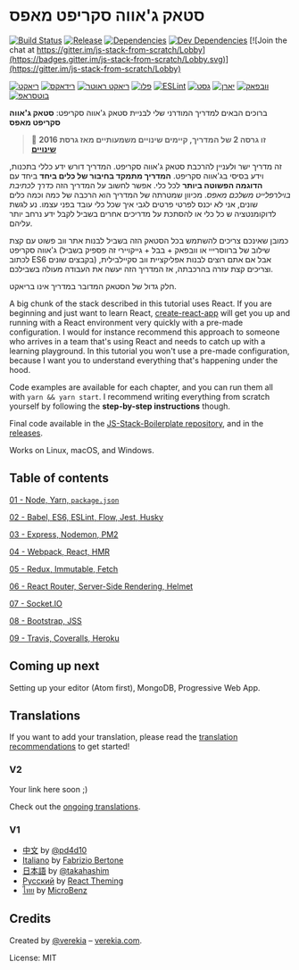
# סטאק ג'אווה סקריפט מאפס

[![Build Status](https://travis-ci.org/verekia/js-stack-from-scratch.svg?branch=master)](https://travis-ci.org/verekia/js-stack-from-scratch)
[![Release](https://img.shields.io/github/release/verekia/js-stack-from-scratch.svg?style=flat-square)](https://github.com/verekia/js-stack-from-scratch/releases)
[![Dependencies](https://img.shields.io/david/verekia/js-stack-boilerplate.svg?style=flat-square)](https://david-dm.org/verekia/js-stack-boilerplate)
[![Dev Dependencies](https://img.shields.io/david/dev/verekia/js-stack-boilerplate.svg?style=flat-square)](https://david-dm.org/verekia/js-stack-boilerplate?type=dev)
[![Join the chat at https://gitter.im/js-stack-from-scratch/Lobby](https://badges.gitter.im/js-stack-from-scratch/Lobby.svg)](https://gitter.im/js-stack-from-scratch/Lobby)

[![ריאקט](/img/react-padded-90.png)](https://facebook.github.io/react/)
[![רידאקס](/img/redux-padded-90.png)](http://redux.js.org/)
[![ריאקט ראוטר](/img/react-router-padded-90.png)](https://github.com/ReactTraining/react-router)
[![פלו](/img/flow-padded-90.png)](https://flowtype.org/)
[![ESLint](/img/eslint-padded-90.png)](http://eslint.org/)
[![גסט](/img/jest-padded-90.png)](https://facebook.github.io/jest/)
[![יארן](/img/yarn-padded-90.png)](https://yarnpkg.com/)
[![וובפאק](/img/webpack-padded-90.png)](https://webpack.github.io/)
[![בוטסראפ](/img/bootstrap-padded-90.png)](http://getbootstrap.com/)

ברוכים הבאים למדריך המודרני שלי לבניית סטאק ג'אווה סקריפט:  **סטאק ג'אווה סקריפט מאפס**

> 🎉 **זו גרסה 2 של המדריך, קיימים שינויים משמעותיים מאז גרסת 2016 [שינויים](/CHANGELOG.md)**

זה מדריך ישר ולעניין להרכבת סטאק ג'אווה סקריפט. המדריך דורש ידע כללי בתכנות, וידע בסיסי בג'אווה סקריפט. **המדריך מתמקד בחיבור של כלים ביחד** ביחד עם **הדוגמה הפשוטה ביותר** לכל כלי. אפשר לחשוב על המדריך הזה כ*דרך לכתיבת בוילרפלייט משלכם מאפס*. מכיוון שמטרתה של המדריך הוא הרכבה של כמה וכמה כלים שונים, אני לא יכנס לפרטי פרטים לגבי איך שכל כלי עובד בפני עצמו. נע לגשת לדוקומנטציה ש כל כלי או להסתכת על מדריכים אחרים בשביל לקבל ידע נרחב יותר עליהם.

כמובן שאינכם צריכים להשתמש בכל הסטאק הזה בשביל לבנות אתר ווב פשוט עם קצת ג'אווה סקריפט (שילוב של ברווסרייי או וובפאק + בבל + גייקויירי זה פספיק בשביל לכתוב ES6 בקבצים שונים) אבל אם אתם רוצים לבנות אפליקציית ווב סקיילבילית, וצריכים קצת עזרה בהרכבתה, אז המדריך הזה יעשה את העבודה מעולה בשבילכם.

חלק גדול של הסטאק המדובר במדריך אינו בריאקט.

A big chunk of the stack described in this tutorial uses React. If you are beginning and just want to learn React, [create-react-app](https://github.com/facebookincubator/create-react-app) will get you up and running with a React environment very quickly with a pre-made configuration. I would for instance recommend this approach to someone who arrives in a team that's using React and needs to catch up with a learning playground. In this tutorial you won't use a pre-made configuration, because I want you to understand everything that's happening under the hood.

Code examples are available for each chapter, and you can run them all with `yarn && yarn start`. I recommend writing everything from scratch yourself by following the **step-by-step instructions** though.

Final code available in the [JS-Stack-Boilerplate repository](https://github.com/verekia/js-stack-boilerplate), and in the [releases](https://github.com/verekia/js-stack-from-scratch/releases).

Works on Linux, macOS, and Windows.

## Table of contents

[01 - Node, Yarn, `package.json`](/tutorial/01-node-yarn-package-json.md#readme)

[02 - Babel, ES6, ESLint, Flow, Jest, Husky](/tutorial/02-babel-es6-eslint-flow-jest-husky.md#readme)

[03 - Express, Nodemon, PM2](/tutorial/03-express-nodemon-pm2.md#readme)

[04 - Webpack, React, HMR](/tutorial/04-webpack-react-hmr.md#readme)

[05 - Redux, Immutable, Fetch](/tutorial/05-redux-immutable-fetch.md#readme)

[06 - React Router, Server-Side Rendering, Helmet](/tutorial/06-react-router-ssr-helmet.md#readme)

[07 - Socket.IO](/tutorial/07-socket-io.md#readme)

[08 - Bootstrap, JSS](/tutorial/08-bootstrap-jss.md#readme)

[09 - Travis, Coveralls, Heroku](/tutorial/09-travis-coveralls-heroku.md#readme)

## Coming up next

Setting up your editor (Atom first), MongoDB, Progressive Web App.

## Translations

If you want to add your translation, please read the [translation recommendations](/how-to-translate.md) to get started!

### V2

Your link here soon ;)

Check out the [ongoing translations](https://github.com/verekia/js-stack-from-scratch/issues/147).

### V1

- [中文](https://github.com/pd4d10/js-stack-from-scratch) by [@pd4d10](http://github.com/pd4d10)
- [Italiano](https://github.com/fbertone/js-stack-from-scratch) by [Fabrizio Bertone](https://github.com/fbertone)
- [日本語](https://github.com/takahashim/js-stack-from-scratch) by [@takahashim](https://github.com/takahashim)
- [Русский](https://github.com/UsulPro/js-stack-from-scratch) by [React Theming](https://github.com/sm-react/react-theming)
- [ไทย](https://github.com/MicroBenz/js-stack-from-scratch) by [MicroBenz](https://github.com/MicroBenz)

## Credits

Created by [@verekia](https://twitter.com/verekia) – [verekia.com](http://verekia.com/).

License: MIT
